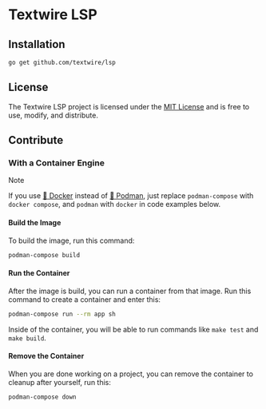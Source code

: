 # Textwire LSP

## Installation
```bash
go get github.com/textwire/lsp
```

## License
The Textwire LSP project is licensed under the [MIT License](LICENSE) and is free to use, modify, and distribute.

## Contribute
### With a Container Engine
> [!NOTE]
> If you use [🐳 Docker](https://app.docker.com/) instead of [🦦 Podman](https://podman.io/), just replace `podman-compose` with `docker compose`, and `podman` with `docker` in code examples below.

#### Build the Image
To build the image, run this command:
```bash
podman-compose build
```

#### Run the Container
After the image is build, you can run a container from that image. Run this command to create a container and enter this:
```bash
podman-compose run --rm app sh
```

Inside of the container, you will be able to run commands like `make test` and `make build`.

#### Remove the Container
When you are done working on a project, you can remove the container to cleanup after yourself, run this:
```bash
podman-compose down
```
